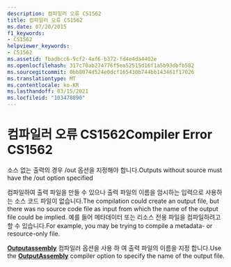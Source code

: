 ```yaml
---
description: 컴파일러 오류 CS1562
title: 컴파일러 오류 CS1562
ms.date: 07/20/2015
f1_keywords:
- CS1562
helpviewer_keywords:
- CS1562
ms.assetid: fbadbcc6-9cf2-4af6-b372-fd4e4da4402e
ms.openlocfilehash: 317c70ab274776f5ea52515d16f1a5b93dbfb582
ms.sourcegitcommit: 0bb8074d524e0dcf165430b744bb143461f17026
ms.translationtype: MT
ms.contentlocale: ko-KR
ms.lasthandoff: 03/15/2021
ms.locfileid: "103478890"
---
```

# <a name="compiler-error-cs1562"></a><span data-ttu-id="e2c11-103">컴파일러 오류 CS1562</span><span class="sxs-lookup"><span data-stu-id="e2c11-103">Compiler Error CS1562</span></span>

<span data-ttu-id="e2c11-104">소스 없는 출력의 경우 /out 옵션을 지정해야 합니다.</span><span class="sxs-lookup"><span data-stu-id="e2c11-104">Outputs without source must have the /out option specified</span></span>  
  
 <span data-ttu-id="e2c11-105">컴파일하여 출력 파일을 만들 수 있으나 출력 파일의 이름을 암시하는 입력으로 사용하는 소스 코드 파일이 없습니다.</span><span class="sxs-lookup"><span data-stu-id="e2c11-105">The compilation could create an output file, but there was no source code file as input from which the name of the output file could be implied.</span></span> <span data-ttu-id="e2c11-106">예를 들어 메타데이터 또는 리소스 전용 파일을 컴파일하려고 할 수 있습니다.</span><span class="sxs-lookup"><span data-stu-id="e2c11-106">For example, you may be trying to compile a metadata- or resource-only file.</span></span>  
  
 <span data-ttu-id="e2c11-107">[**Outputassembly**](../language-reference/compiler-options/output.md#outputassembly) 컴파일러 옵션을 사용 하 여 출력 파일의 이름을 지정 합니다.</span><span class="sxs-lookup"><span data-stu-id="e2c11-107">Use the [**OutputAssembly**](../language-reference/compiler-options/output.md#outputassembly) compiler option to specify the name of the output file.</span></span>
